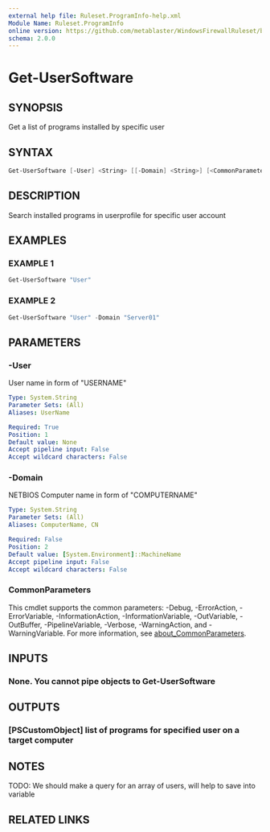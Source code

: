```yaml
---
external help file: Ruleset.ProgramInfo-help.xml
Module Name: Ruleset.ProgramInfo
online version: https://github.com/metablaster/WindowsFirewallRuleset/blob/master/Modules/Ruleset.ProgramInfo/Help/en-US/Get-UserSoftware.md
schema: 2.0.0
---
```


# Get-UserSoftware

## SYNOPSIS

Get a list of programs installed by specific user

## SYNTAX

```powershell
Get-UserSoftware [-User] <String> [[-Domain] <String>] [<CommonParameters>]
```

## DESCRIPTION

Search installed programs in userprofile for specific user account

## EXAMPLES

### EXAMPLE 1

```powershell
Get-UserSoftware "User"
```

### EXAMPLE 2

```powershell
Get-UserSoftware "User" -Domain "Server01"
```

## PARAMETERS

### -User

User name in form of "USERNAME"

```yaml
Type: System.String
Parameter Sets: (All)
Aliases: UserName

Required: True
Position: 1
Default value: None
Accept pipeline input: False
Accept wildcard characters: False
```

### -Domain

NETBIOS Computer name in form of "COMPUTERNAME"

```yaml
Type: System.String
Parameter Sets: (All)
Aliases: ComputerName, CN

Required: False
Position: 2
Default value: [System.Environment]::MachineName
Accept pipeline input: False
Accept wildcard characters: False
```

### CommonParameters

This cmdlet supports the common parameters: -Debug, -ErrorAction, -ErrorVariable, -InformationAction, -InformationVariable, -OutVariable, -OutBuffer, -PipelineVariable, -Verbose, -WarningAction, and -WarningVariable. For more information, see [about_CommonParameters](http://go.microsoft.com/fwlink/?LinkID=113216).

## INPUTS

### None. You cannot pipe objects to Get-UserSoftware

## OUTPUTS

### [PSCustomObject] list of programs for specified user on a target computer

## NOTES

TODO: We should make a query for an array of users, will help to save into variable

## RELATED LINKS
